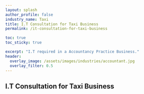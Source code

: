 ```yaml
---
layout: splash 
author_profile: false 
industry_name: Taxi
title: I.T Consultation for Taxi Business
permalink: /it-consultation-for-taxi-business

toc: true
toc_sticky: true

excerpt: "I.T required in a Accountancy Practice Business."
header:
  overlay_image: /assets/images/industries/accountant.jpg
  overlay_filter: 0.5 
---
```


## I.T Consultation for Taxi Business